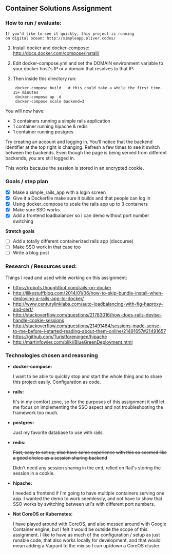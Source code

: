 Container Solutions Assignment
------------------------------

### How to run / evaluate:

    If you'd like to see it quickly, this project is running
    on digital ocean: http://simpleapp.oliver.codes/

1. Install docker and docker-compose: http://docs.docker.com/compose/install/

2. Edit docker-compose.yml and set the DOMAIN environment variable to your docker
host's IP or a domain that resolves to that IP:

3. Then inside this directory run:

        docker-compose build   # this could take a while the first time. 15+ minutes
        docker-compose up -d
        docker-compose scale backend=3

You will now have:
  * 3 containers running a simple rails application
  * 1 container running hipache & redis
  * 1 container running postgres

Try creating an account and logging in. You'll notice that the backend identifier
at the top right is changing. Refresh a few times to see it switch between the
backends. Even though the page is being served from different backends, you are
still logged in.

This works because the session is stored in an encrypted cookie.

### Goals / step plan

- [X] Make a simple_rails_app with a login screen
- [X] Give it a Dockerfile make sure it builds and that people can log in
- [X] Using docker_compose to scale the rails app up to 3 containers
- [X] Make sure SSO works.
- [X] Add a frontend loadbalancer so I can demo without port number switching

**Stretch goals**

- [ ] Add a totally different containerized rails app (discourse)
- [ ] Make SSO work in that case too
- [ ] Write a blog post

### Research / Resources used:

Things I read and used while working on this assignment:

* https://robots.thoughtbot.com/rails-on-docker
* http://ilikestuffblog.com/2014/01/06/how-to-skip-bundle-install-when-deploying-a-rails-app-to-docker/
* http://www.centurylinklabs.com/auto-loadbalancing-with-fig-haproxy-and-serf/
* http://stackoverflow.com/questions/21783016/how-does-rails-devise-handle-cookie-sessions
* http://stackoverflow.com/questions/21491464/sessions-made-sense-to-me-before-i-started-reading-about-them-online/21491657#21491657
* https://github.com/Turistforeningen/hipache
* http://martinfowler.com/bliki/BlueGreenDeployment.html

### Technologies chosen and reasoning

* **docker-compose:**

  I want to be able to quickly stop and start the whole thing and to share this
  project easily. Configuration as code.

* **rails:**

  It's in my comfort zone, so for the purposes of this assignment it will let me
  focus on implementing the SSO aspect and not troubleshooting the framework too
  much.

* **postgres:**

  Just my favorite database to use with rails.

* **redis:**

  ~~Fast, easy to set up, also have some experience with this so seemed like a good
  choice as a session sharing backend~~

  Didn't need any session sharing in the end, relied on Rail's storing the
  session in a cookie.

* **hipache:**

  I needed a frontend if I'm going to have multiple containers serving one app.
  I wanted the demo to work seemlessly, and not have to show that SSO works by
  switching between url's with different port numbers.

* **Not CoreOS or Kubernetes:**

  I have played around with CoreOS, and also messed around with Google Container
  engine, but I felt it would be outside the scope of this assignment. I like
  to have as much of the configuration / setup as just runable code, that also
  works locally for development, and that would mean adding a Vagrant to the mix
  so I can up/down a CoreOS cluster.

